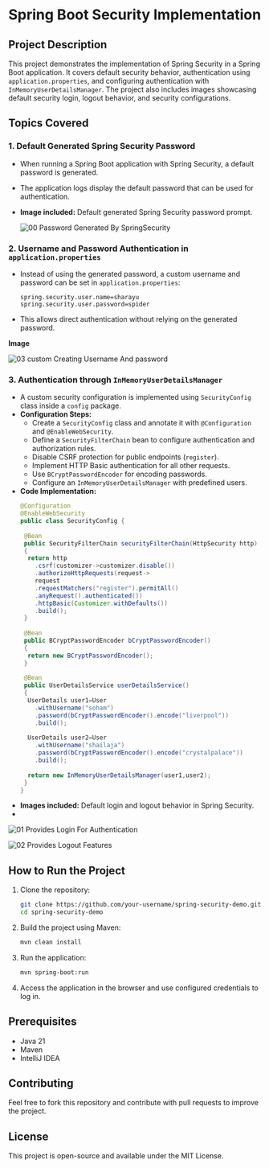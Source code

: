 # Spring Boot Security Implementation

## Project Description
This project demonstrates the implementation of Spring Security in a Spring Boot application. It covers default security behavior, authentication using `application.properties`, and configuring authentication with `InMemoryUserDetailsManager`. The project also includes images showcasing default security login, logout behavior, and security configurations.

## Topics Covered

### 1. Default Generated Spring Security Password
- When running a Spring Boot application with Spring Security, a default password is generated.
- The application logs display the default password that can be used for authentication.
- **Image included:** Default generated Spring Security password prompt.

  ![00 Password Generated By SpringSecurity](https://github.com/user-attachments/assets/ed231f3d-62b9-461f-910f-c9f3b475381f)



### 2. Username and Password Authentication in `application.properties`
- Instead of using the generated password, a custom username and password can be set in `application.properties`:
  ```properties
  spring.security.user.name=sharayu
  spring.security.user.password=spider
  ```
- This allows direct authentication without relying on the generated password.

**Image**

![03 custom Creating Username And password](https://github.com/user-attachments/assets/75206bda-d239-4c1d-9c4b-2f452b744179)


### 3. Authentication through `InMemoryUserDetailsManager`
- A custom security configuration is implemented using `SecurityConfig` class inside a `config` package.
- **Configuration Steps:**
  - Create a `SecurityConfig` class and annotate it with `@Configuration` and `@EnableWebSecurity`.
  - Define a `SecurityFilterChain` bean to configure authentication and authorization rules.
  - Disable CSRF protection for public endpoints (`register`).
  - Implement HTTP Basic authentication for all other requests.
  - Use `BCryptPasswordEncoder` for encoding passwords.
  - Configure an `InMemoryUserDetailsManager` with predefined users.
- **Code Implementation:**
  ```java
  @Configuration
  @EnableWebSecurity
  public class SecurityConfig {
   
   @Bean
   public SecurityFilterChain securityFilterChain(HttpSecurity http) throws Exception 
   {
    return http
      .csrf(customizer->customizer.disable())
      .authorizeHttpRequests(request->
      request
      .requestMatchers("register").permitAll()
      .anyRequest().authenticated())
      .httpBasic(Customizer.withDefaults())
      .build();
   }
   
   @Bean
   public BCryptPasswordEncoder bCryptPasswordEncoder()
   {
    return new BCryptPasswordEncoder();
   }
   
   @Bean
   public UserDetailsService userDetailsService()
   {
    UserDetails user1=User
      .withUsername("soham")
      .password(bCryptPasswordEncoder().encode("liverpool"))
      .build();
    
    UserDetails user2=User
      .withUsername("shailaja")
      .password(bCryptPasswordEncoder().encode("crystalpalace"))
      .build();
    
    return new InMemoryUserDetailsManager(user1,user2);
   }
  }
  ```
- **Images included:** Default login and logout behavior in Spring Security.
- 
![01 Provides Login For Authentication](https://github.com/user-attachments/assets/a2048959-d492-4b6f-8c50-d3adc913625e)

![02 Provides Logout Features](https://github.com/user-attachments/assets/ba941a60-1e9c-4deb-9b10-11ab3031bdbc)

## How to Run the Project
1. Clone the repository:
   ```bash
   git clone https://github.com/your-username/spring-security-demo.git
   cd spring-security-demo
   ```
2. Build the project using Maven:
   ```bash
   mvn clean install
   ```
3. Run the application:
   ```bash
   mvn spring-boot:run
   ```
4. Access the application in the browser and use configured credentials to log in.

## Prerequisites
- Java 21
- Maven
- IntelliJ IDEA

## Contributing
Feel free to fork this repository and contribute with pull requests to improve the project.

## License
This project is open-source and available under the MIT License.

